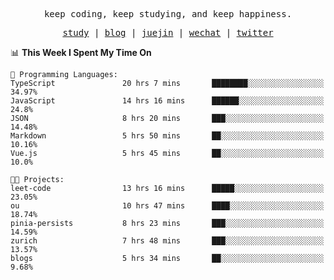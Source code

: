 <p align="center">
  <samp>
    <span>keep coding, keep studying, and keep happiness.</span>
  </samp>
</p>

<p align="center">
  <samp>
    <a href="https://github.com/ouduidui/fe-study">study</a> |
    <a href="https://ouduidui.cn">blog</a>  |
    <a href="https://juejin.cn/user/4309700183594366">juejin</a> |
    <a href="./images/wechat.jpeg">wechat</a> |
    <a href="https://twitter.com/ouduidui">twitter</a>
  </samp>
</p>

<!--START_SECTION:waka-->
📊 **This Week I Spent My Time On** 

```text
💬 Programming Languages: 
TypeScript               20 hrs 7 mins       ████████░░░░░░░░░░░░░░░░░   34.97% 
JavaScript               14 hrs 16 mins      ██████░░░░░░░░░░░░░░░░░░░   24.8% 
JSON                     8 hrs 20 mins       ███░░░░░░░░░░░░░░░░░░░░░░   14.48% 
Markdown                 5 hrs 50 mins       ██░░░░░░░░░░░░░░░░░░░░░░░   10.16% 
Vue.js                   5 hrs 45 mins       ██░░░░░░░░░░░░░░░░░░░░░░░   10.0%

🐱‍💻 Projects: 
leet-code                13 hrs 16 mins      █████░░░░░░░░░░░░░░░░░░░░   23.05% 
ou                       10 hrs 47 mins      ████░░░░░░░░░░░░░░░░░░░░░   18.74% 
pinia-persists           8 hrs 23 mins       ███░░░░░░░░░░░░░░░░░░░░░░   14.59% 
zurich                   7 hrs 48 mins       ███░░░░░░░░░░░░░░░░░░░░░░   13.57% 
blogs                    5 hrs 34 mins       ██░░░░░░░░░░░░░░░░░░░░░░░   9.68%

```


<!--END_SECTION:waka-->

